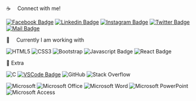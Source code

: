 :coffee:  Connect with me!

[![Facebook Badge](https://img.shields.io/badge/Facebook-1877F2?style=for-the-badge&logo=facebook&logoColor=white)](https://www.facebook.com/rayhanayon) 
[![Linkedin Badge](https://img.shields.io/badge/LinkedIn-0077B5?style=for-the-badge&logo=linkedin&logoColor=white)](https://www.linkedin.com/in/rayhan-ayon-589764168/) 
[![Instagram Badge](https://img.shields.io/badge/Instagram-E4405F?style=for-the-badge&logo=instagram&logoColor=white)](https://www.instagram.com/rayhan_ayon/?next=%2F) 
[![Twitter Badge](https://img.shields.io/badge/Twitter-1DA1F2?style=for-the-badge&logo=twitter&logoColor=white)](https://twitter.com/rayhan_ayon) 
[![Mail Badge](https://img.shields.io/badge/Gmail-D14836?style=for-the-badge&logo=gmail&logoColor=white)](mailto:rayhanayon1999@gmail.com)


:basketball:  Currently I am working with

![HTML5](https://img.shields.io/badge/html5-%23E34F26.svg?style=for-the-badge&logo=html5&logoColor=white)
![CSS3](https://img.shields.io/badge/css3-%231572B6.svg?style=for-the-badge&logo=css3&logoColor=white)
![Bootstrap](https://img.shields.io/badge/bootstrap-%23563D7C.svg?style=for-the-badge&logo=bootstrap&logoColor=white)
![Javascript Badge](https://img.shields.io/badge/-Javascript-F0DB4F?style=for-the-badge&labelColor=black&logo=javascript&logoColor=F0DB4F)
![React Badge](https://img.shields.io/badge/React-20232A?style=for-the-badge&logo=react&logoColor=61DAFB)



:gift:  Extra

![C](https://img.shields.io/badge/c-%2300599C.svg?style=for-the-badge&logo=c&logoColor=white)
[![VSCode Badge](https://img.shields.io/badge/Visual_Studio-1877F2?style=for-the-badge&logo=visual%20studio&logoColor=white)](#) 
![GitHub](https://img.shields.io/badge/github-%23121011.svg?style=for-the-badge&logo=github&logoColor=white)
![Stack Overflow](https://img.shields.io/badge/-Stackoverflow-FE7A16?style=for-the-badge&logo=stack-overflow&logoColor=white)






![Microsoft](https://img.shields.io/badge/Microsoft-0078D4?style=for-the-badge&logo=microsoft&logoColor=white)
![Microsoft Office](https://img.shields.io/badge/Microsoft_Office-D83B01?style=for-the-badge&logo=microsoft-office&logoColor=white)
![Microsoft Word](https://img.shields.io/badge/Microsoft_Word-2B579A?style=for-the-badge&logo=microsoft-word&logoColor=white)
![Microsoft PowerPoint](https://img.shields.io/badge/Microsoft_PowerPoint-B7472A?style=for-the-badge&logo=microsoft-powerpoint&logoColor=white)
![Microsoft Access](https://img.shields.io/badge/Microsoft_Access-A4373A?style=for-the-badge&logo=microsoft-access&logoColor=white)
